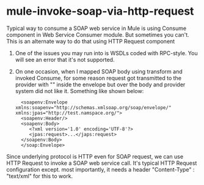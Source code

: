 # mule-invoke-soap-via-http-request
Typical way to consume a SOAP web service in Mule is using Consume component in Web Service Consumer module. But sometimes you can't. This is an alternate way to do that using HTTP Request component

1) One of the issues you may run into is WSDLs coded with RPC-style. You will see an error that it's not supported.
2) On one occasion, when I mapped SOAP body using transform and invoked Consume, for some reason request got transmitted to the provider with "<?xml version='1.0' encoding='UTF-8'?>" inside the envelope but over the body and provider system did not like it.  Something like shown below:

         <soapenv:Envelope xmlns:soapenv="http://schemas.xmlsoap.org/soap/envelope/" xmlns:jpas="http://test.namspace.org/">
         <soapenv:Header/>
         <soapenv:Body>
            <?xml version='1.0' encoding='UTF-8'?>
            <jpas:request>...</japs:request>
         </soapenv:Body>
         </soap:Envelope>
 
 Since underlying protocol is HTTP even for SOAP request, we can use HTTP Request to invoke a SOAP web service call. It's typical HTTP Request configuration except. most importantly, it needs a header "Content-Type" : "text/xml" for this to work.
